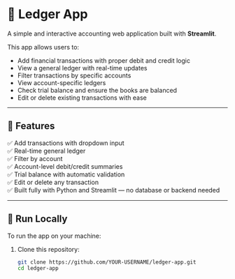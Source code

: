 # 📒 Ledger App

A simple and interactive accounting web application built with **Streamlit**.

This app allows users to:

- Add financial transactions with proper debit and credit logic
- View a general ledger with real-time updates
- Filter transactions by specific accounts
- View account-specific ledgers
- Check trial balance and ensure the books are balanced
- Edit or delete existing transactions with ease

---

## 🔧 Features

✅ Add transactions with dropdown input  
✅ Real-time general ledger  
✅ Filter by account  
✅ Account-level debit/credit summaries  
✅ Trial balance with automatic validation  
✅ Edit or delete any transaction  
✅ Built fully with Python and Streamlit — no database or backend needed

---

## 🚀 Run Locally

To run the app on your machine:

1. Clone this repository:
   ```bash
   git clone https://github.com/YOUR-USERNAME/ledger-app.git
   cd ledger-app
